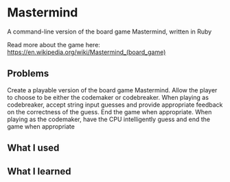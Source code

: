 # Mastermind
A command-line version of the board game Mastermind, written in Ruby

Read more about the game here: https://en.wikipedia.org/wiki/Mastermind_(board_game)

## Problems
Create a playable version of the board game Mastermind. Allow the player to choose to be either the codemaker or codebreaker. When playing as codebreaker, accept string input guesses and provide appropriate feedback on the correctness of the guess. End the game when appropriate. When playing as the codemaker, have the CPU intelligently guess and end the game when appropriate

## What I used

## What I learned
